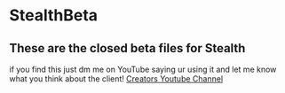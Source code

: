 # StealthBeta
## These are the closed beta files for Stealth

if you find this just dm me on YouTube saying ur using it and let me know what you think about the client!
[Creators Youtube Channel](youtube.com/c/trickymodz)
